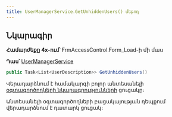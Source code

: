 ```yaml
---
title: UserManagerService․GetUnhiddenUsers() մեթոդ
---
```

 
## Նկարագիր
 
**Համարժեքը 4x-ում՝** FrmAccessControl.Form_Load-ի մի մաս

**Դաս՝** [UserManagerService](../UserManagerService.md)
 
```c#
public Task<List<UserDescription>> GetUnhiddenUsers()
```

Վերադարձնում է համակարգի բոլոր անտեսանելի [օգտագործողների նկարագրությունների](../../types/UserDescription.md) ցուցակը։

Անտեսանելի օգտագործողների բացակայության դեպքում վերադարձնում է դատարկ ցուցակ։
